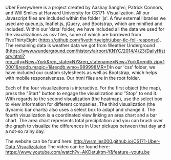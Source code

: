 Uber Everywhere is a project created by Aashay Sanghvi, Patrick Connors, and Will Smiles at Harvard University for CS171: Visualization.
All our Javascript files are included within the folder 'js'. A few external libraries we used are queue.js, leaflet.js, jQuery, and Bootstrap, which are minified and included. Within our 'data' folder, we have included all the data we used for the visualizations as csv files, some of which are borrowed from FiveThirtyEight (https://github.com/fivethirtyeight/uber-tlc-foil-response). The remaining data is weather data we got from Weather Underground (https://www.wunderground.com/history/airport/KNYC/2014/4/23/DailyHistory.html?req_city=New+York&req_state=NY&req_statename=New+York&reqdb.zip=10001&reqdb.magic=1&reqdb.wmo=99999&MR=1)In our 'css' folder, we have included our custom stylesheets as well as Bootstrap, which helps with mobile responsiveness. Our html files are in the root folder.

Each of the four visualizations is interactive. For the first object (the map), press the "Start" button to engage the visualization and "Stop" to end it. With regards to the second visualization (the heatmap), use the select box to view information for different companies. The third visualization (the dynamic bar charts) also uses a select box to adapt and change it. The fourth visualization is a coordinated view linking an area chart and a bar chart. The area chart represents total precipitation and you can brush over the graph to visualize the differences in Uber pickups between that day and a not-so rainy day.

The website can be found here: http://wsmiles000.github.io/CS171-Uber-Data-Visualizataion
The video can be found here: https://www.youtube.com/watch?v=AKDetuktm-Y&feature=youtu.be
